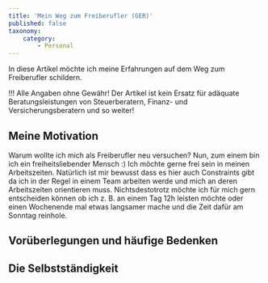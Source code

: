 ```yaml
---
title: 'Mein Weg zum Freiberufler (GER)'
published: false
taxonomy:
    category:
        - Personal
---
```


In diese Artikel möchte ich meine Erfahrungen auf dem Weg zum Freiberufler schildern.

!!! Alle Angaben ohne Gewähr! Der Artikel ist kein Ersatz für adäquate Beratungsleistungen von Steuerberatern, Finanz- und Versicherungsberatern und so weiter!

## Meine Motivation

Warum wollte ich mich als Freiberufler neu versuchen? Nun, zum einem bin ich ein freiheitsliebender Mensch :) 
Ich möchte gerne frei sein in meinen Arbeitszeiten. Natürlich ist mir bewusst dass es hier auch Constraints gibt da ich in der Regel in einem Team arbeiten werde und mich an deren Arbeitszeiten orientieren muss. Nichtsdestotrotz möchte ich für mich gern entscheiden können ob ich z. B. an einem Tag 12h leisten möchte oder einen Wochenende mal etwas langsamer mache und die Zeit dafür am Sonntag reinhole. 



## Vorüberlegungen und häufige Bedenken

## Die Selbstständigkeit